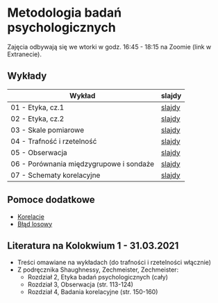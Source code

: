 # Metodologia badań psychologicznych

Zajęcia odbywają się we wtorki w godz. 16:45 - 18:15 na Zoomie (link w Extranecie).

## Wykłady

Wykład | slajdy
------ | --------
01 - Etyka, cz.1 | [slajdy](l01.html)
02 - Etyka, cz.2 | [slajdy](l02.html)
03 - Skale pomiarowe | [slajdy](l03.html)
04 - Trafność i rzetelność | [slajdy](l04.html)
05 - Obserwacja | [slajdy](l05.html)
06 - Porównania międzygrupowe i sondaże | [slajdy](l06.html)
07 - Schematy korelacyjne | [slajdy](l07.html)


## Pomoce dodatkowe

- [Korelacje](notebooks/korelacje)
- [Błąd losowy](notebooks/blad_losowy)

## Literatura na Kolokwium 1 - 31.03.2021

- Treści omawiane na wykładach (do trafności i rzetelności włącznie)
- Z podręcznika Shaughnessy, Zechmeister, Zechmeister:
  - Rozdział 2, Etyka badań psychologicznych (cały)
  - Rozdział 3, Obserwacja (str. 113-124)
  - Rozdział 4, Badania korelacyjne (str. 150-160)

<!-- 
02 - Hipotezy, zmienne i inne podstawowe pojęcia | [slajdy](w02.html)
03 - Różnice pomiędzy grupami i korelacje | [slajdy](w03_old.html)
04 - Eksperymenty | [slajdy](w04.html)
05 - Plany badawcze | [slajdy](w05.html)
06 - Etyka w badaniach | [slajdy](w06.html)
07 - Komunikacja w nauce | [slajdy](w07.html) -->

